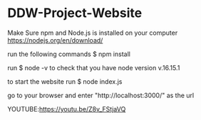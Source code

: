 # DDW-Project-Website
Make Sure npm and Node.js is installed on your computer https://nodejs.org/en/download/

run the following commands
$ npm install 

run 
$ node -v 
to check that you have node version v.16.15.1

to start the website  run 
$ node index.js

go to your browser and enter "http://localhost:3000/" as the url

YOUTUBE:https://youtu.be/Z8v_FStjaVQ
